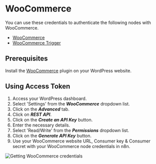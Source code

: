 # WooCommerce

You can use these credentials to authenticate the following nodes with WooCommerce.

- [WooCommerce](/integrations/nodes/n8n-nodes-base.wooCommerce/)
- [WooCommerce Trigger](/integrations/trigger-nodes/n8n-nodes-base.wooCommerceTrigger/)

## Prerequisites

Install the [WooCommerce](https://woocommerce.com/) plugin on your WordPress website.

## Using Access Token

1. Access your WordPress dashboard.
2. Select 'Settings' from the ***WooCommerce*** dropdown list.
3. Click on the ***Advanced*** tab.
4. Click on ***REST API***.
5. Click on the ***Create an API Key*** button.
6. Enter the necessary details.
7. Select 'Read/Write' from the ***Permissions*** dropdown list.
8. Click on the ***Generate API Key*** button.
9. Use your WooCommerce website URL, Consumer key & Consumer secret with your WooCommerce node credentials in n8n.

![Getting WooCommerce credentials](/_images/integrations/credentials/woocommerce/using-access-token.gif)
